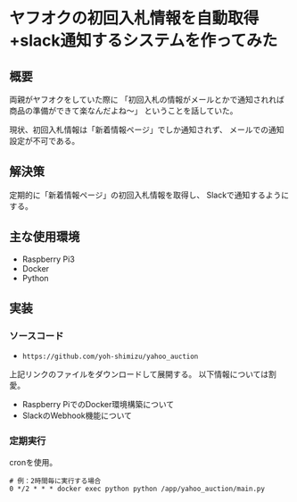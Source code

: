 # ヤフオクの初回入札情報を自動取得+slack通知するシステムを作ってみた

## 概要

両親がヤフオクをしていた際に
「初回入札の情報がメールとかで通知されれば商品の準備ができて楽なんだよね〜」
ということを話していた。

現状、初回入札情報は「新着情報ページ」でしか通知されず、
メールでの通知設定が不可である。

## 解決策

定期的に「新着情報ページ」の初回入札情報を取得し、
Slackで通知するようにする。

## 主な使用環境

- Raspberry Pi3
- Docker
- Python

## 実装

### ソースコード

- `https://github.com/yoh-shimizu/yahoo_auction`

上記リンクのファイルをダウンロードして展開する。
以下情報については割愛。

- Raspberry PiでのDocker環境構築について
- SlackのWebhook機能について

### 定期実行

cronを使用。

```crontab
# 例：2時間毎に実行する場合
0 */2 * * * docker exec python python /app/yahoo_auction/main.py
```
